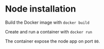# Node installation

Build the Docker image with `docker build`

Create and run a container with `docker run`

The container expose the node app on port `80`.